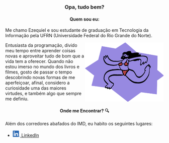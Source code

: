 <h3 align="center">Opa, tudo bem?</h3>

<h4 align="center"> Quem sou eu: </h4>

Me chamo Ezequiel e sou estudante de graduação em Tecnologia da Informação pela UFRN (Universidade Federal do Rio Grande do Norte).

<img align="right" alt="Ilustração de um doodle usando biquíni" src="./images/doodle.png" width="250">

Entusiasta da programação, divido meu tempo entre aprender coisas novas e aproveitar tudo de bom que a vida tem a oferecer. Quando não estou imerso no mundo dos livros e filmes, gosto de passar o tempo descobrindo novas formas de me aperfeiçoar, afinal, considero a curiosidade uma das maiores virtudes, e também algo que sempre me definiu.

<h4 align="center">Onde me Encontrar? 🔍</h4>

Além dos corredores abafados do IMD, eu habito os seguintes lugares:

- <a href="www.linkedin.com/in/ezequielmorais" title="Meu perfil no LinkedIn"><img alt="Logotipo do LinkedIn" height="20" src="./images/linkedin-logo.png"> LinkedIn</a>
